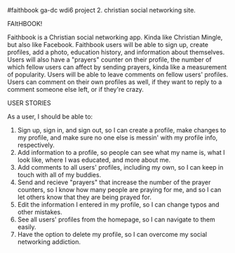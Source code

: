 #faithbook
ga-dc wdi6 project 2. christian social networking site.

FAItHBOOK!

Faithbook is a Christian social networking app. Kinda like Christian Mingle, but also like Facebook. Faithbook users
will be able to sign up, create profiles, add a photo, education history, and information about themselves. Users
will also have a "prayers" counter on their profile, the number of which fellow users can affect by sending prayers, kinda
like a measurement of popularity. Users will be able to leave comments on fellow users' profiles. Users can comment on their
own profiles as well, if they want to reply to a comment someone else left, or if they're crazy.

USER STORIES

As a user, I should be able to:
1. Sign up, sign in, and sign out, so I can create a profile, make changes to my profile, and make sure no one else is messin'
   with my profile info, respectively.
2. Add information to a profile, so people can see what my name is, what I look like, where I was educated, and more about me.
3. Add comments to all users' profiles, including my own, so I can keep in touch with all of my buddies.
4. Send and recieve "prayers" that increase the number of the prayer counters, so I know how many people are praying for me,
   and so I can let others know that they are being prayed for.
5. Edit the information I entered in my profile, so I can change typos and other mistakes.
6. See all users' profiles from the homepage, so I can navigate to them easily.
7. Have the option to delete my profile, so I can overcome my social networking addiction.

